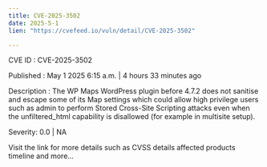 ```yaml
---
title: CVE-2025-3502
date: 2025-5-1
lien: "https://cvefeed.io/vuln/detail/CVE-2025-3502"

---
```


CVE ID : CVE-2025-3502

Published :  May 1
2025
6:15 a.m. | 4 hours
33 minutes ago

Description : The WP Maps  WordPress plugin before 4.7.2 does not sanitise and escape some of its Map settings
which could allow high privilege users such as admin to perform Stored Cross-Site Scripting attacks even when the unfiltered_html capability is disallowed (for example in multisite setup).

Severity: 0.0 | NA

Visit the link for more details
such as CVSS details
affected products
timeline
and more...
